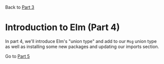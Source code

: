 
Back to [Part 3](https://github.com/Elm-Detroit/elm-workshop/blob/master/part3/README.md)

# Introduction to Elm (Part 4)

In part 4, we'll introduce Elm's "union type" and add to our `Msg` union type as well as installing some new packages
and updating our imports section.


Go to [Part 5](https://github.com/Elm-Detroit/elm-workshop/blob/master/part5/README.md)